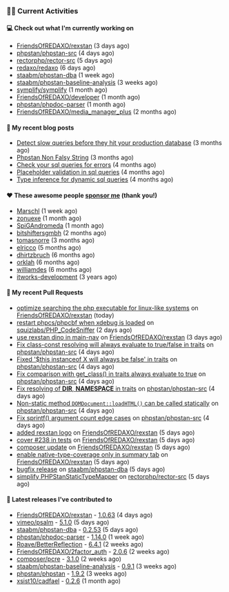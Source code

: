 ### 👨‍💻 Current Activities


#### 💻 Check out what I'm currently working on

- [FriendsOfREDAXO/rexstan](https://github.com/FriendsOfREDAXO/rexstan) (3 days ago)
- [phpstan/phpstan-src](https://github.com/phpstan/phpstan-src) (4 days ago)
- [rectorphp/rector-src](https://github.com/rectorphp/rector-src) (5 days ago)
- [redaxo/redaxo](https://github.com/redaxo/redaxo) (6 days ago)
- [staabm/phpstan-dba](https://github.com/staabm/phpstan-dba) (1 week ago)
- [staabm/phpstan-baseline-analysis](https://github.com/staabm/phpstan-baseline-analysis) (3 weeks ago)
- [symplify/symplify](https://github.com/symplify/symplify) (1 month ago)
- [FriendsOfREDAXO/developer](https://github.com/FriendsOfREDAXO/developer) (1 month ago)
- [phpstan/phpdoc-parser](https://github.com/phpstan/phpdoc-parser) (1 month ago)
- [FriendsOfREDAXO/media_manager_plus](https://github.com/FriendsOfREDAXO/media_manager_plus) (2 months ago)


#### 📜 My recent blog posts

- [Detect slow queries before they hit your production database](https://staabm.github.io/2022/08/16/phpstan-dba-query-plan-analysis.html) (3 months ago)
- [Phpstan Non Falsy String](https://staabm.github.io/2022/08/11/phpstan-non-falsy-string.html) (3 months ago)
- [Check your sql queries for errors](https://staabm.github.io/2022/08/05/phpstan-dba-syntax-error-detection.html) (4 months ago)
- [Placeholder validation in sql queries](https://staabm.github.io/2022/07/30/phpstan-dba-placeholder-validation.html) (4 months ago)
- [Type inference for dynamic sql queries](https://staabm.github.io/2022/07/23/phpstan-dba-inference-placeholder.html) (4 months ago)


#### ❤️ These awesome people [sponsor me](https://github.com/sponsors/staabm) (thank you!)

- [Marschl](https://github.com/Marschl) (1 week ago)
- [zonuexe](https://github.com/zonuexe) (1 month ago)
- [SpiGAndromeda](https://github.com/SpiGAndromeda) (1 month ago)
- [bitshiftersgmbh](https://github.com/bitshiftersgmbh) (2 months ago)
- [tomasnorre](https://github.com/tomasnorre) (3 months ago)
- [elricco](https://github.com/elricco) (5 months ago)
- [dhirtzbruch](https://github.com/dhirtzbruch) (6 months ago)
- [orklah](https://github.com/orklah) (6 months ago)
- [williamdes](https://github.com/williamdes) (6 months ago)
- [itworks-development](https://github.com/itworks-development) (3 years ago)


#### 🔨 My recent Pull Requests

- [optimize searching the php executable for linux-like systems](https://github.com/FriendsOfREDAXO/rexstan/pull/251) on [FriendsOfREDAXO/rexstan](https://github.com/FriendsOfREDAXO/rexstan) (today)
- [restart phpcs/phpcbf when xdebug is loaded](https://github.com/squizlabs/PHP_CodeSniffer/pull/3724) on [squizlabs/PHP_CodeSniffer](https://github.com/squizlabs/PHP_CodeSniffer) (2 days ago)
- [use rexstan dino in main-nav](https://github.com/FriendsOfREDAXO/rexstan/pull/247) on [FriendsOfREDAXO/rexstan](https://github.com/FriendsOfREDAXO/rexstan) (3 days ago)
- [Fix class-const resolving will always evaluate to true/false in traits](https://github.com/phpstan/phpstan-src/pull/2046) on [phpstan/phpstan-src](https://github.com/phpstan/phpstan-src) (4 days ago)
- [Fixed &#39;$this instanceof X will always be false&#39; in traits](https://github.com/phpstan/phpstan-src/pull/2045) on [phpstan/phpstan-src](https://github.com/phpstan/phpstan-src) (4 days ago)
- [Fix comparison with get_class() in traits always evaluate to true](https://github.com/phpstan/phpstan-src/pull/2044) on [phpstan/phpstan-src](https://github.com/phpstan/phpstan-src) (4 days ago)
- [Fix resolving of __DIR__, __NAMESPACE__ in traits](https://github.com/phpstan/phpstan-src/pull/2043) on [phpstan/phpstan-src](https://github.com/phpstan/phpstan-src) (4 days ago)
- [Non-static method `DOMDocument::loadHTML()` can be called statically](https://github.com/phpstan/phpstan-src/pull/2042) on [phpstan/phpstan-src](https://github.com/phpstan/phpstan-src) (4 days ago)
- [Fix sprintf() argument count edge cases](https://github.com/phpstan/phpstan-src/pull/2041) on [phpstan/phpstan-src](https://github.com/phpstan/phpstan-src) (4 days ago)
- [added rexstan logo](https://github.com/FriendsOfREDAXO/rexstan/pull/243) on [FriendsOfREDAXO/rexstan](https://github.com/FriendsOfREDAXO/rexstan) (5 days ago)
- [cover #238 in tests](https://github.com/FriendsOfREDAXO/rexstan/pull/242) on [FriendsOfREDAXO/rexstan](https://github.com/FriendsOfREDAXO/rexstan) (5 days ago)
- [composer update](https://github.com/FriendsOfREDAXO/rexstan/pull/241) on [FriendsOfREDAXO/rexstan](https://github.com/FriendsOfREDAXO/rexstan) (5 days ago)
- [enable native-type-coverage only in summary tab](https://github.com/FriendsOfREDAXO/rexstan/pull/239) on [FriendsOfREDAXO/rexstan](https://github.com/FriendsOfREDAXO/rexstan) (5 days ago)
- [bugfix release](https://github.com/staabm/phpstan-dba/pull/484) on [staabm/phpstan-dba](https://github.com/staabm/phpstan-dba) (5 days ago)
- [simplify PHPStanStaticTypeMapper](https://github.com/rectorphp/rector-src/pull/3143) on [rectorphp/rector-src](https://github.com/rectorphp/rector-src) (5 days ago)


#### 🔭 Latest releases I've contributed to

- [FriendsOfREDAXO/rexstan](https://github.com/FriendsOfREDAXO/rexstan) - [1.0.63](https://github.com/FriendsOfREDAXO/rexstan/releases/tag/1.0.63) (4 days ago)
- [vimeo/psalm](https://github.com/vimeo/psalm) - [5.1.0](https://github.com/vimeo/psalm/releases/tag/5.1.0) (5 days ago)
- [staabm/phpstan-dba](https://github.com/staabm/phpstan-dba) - [0.2.53](https://github.com/staabm/phpstan-dba/releases/tag/0.2.53) (5 days ago)
- [phpstan/phpdoc-parser](https://github.com/phpstan/phpdoc-parser) - [1.14.0](https://github.com/phpstan/phpdoc-parser/releases/tag/1.14.0) (1 week ago)
- [Roave/BetterReflection](https://github.com/Roave/BetterReflection) - [6.4.1](https://github.com/Roave/BetterReflection/releases/tag/6.4.1) (2 weeks ago)
- [FriendsOfREDAXO/2factor_auth](https://github.com/FriendsOfREDAXO/2factor_auth) - [2.0.6](https://github.com/FriendsOfREDAXO/2factor_auth/releases/tag/2.0.6) (2 weeks ago)
- [composer/pcre](https://github.com/composer/pcre) - [3.1.0](https://github.com/composer/pcre/releases/tag/3.1.0) (2 weeks ago)
- [staabm/phpstan-baseline-analysis](https://github.com/staabm/phpstan-baseline-analysis) - [0.9.1](https://github.com/staabm/phpstan-baseline-analysis/releases/tag/0.9.1) (3 weeks ago)
- [phpstan/phpstan](https://github.com/phpstan/phpstan) - [1.9.2](https://github.com/phpstan/phpstan/releases/tag/1.9.2) (3 weeks ago)
- [xsist10/cadfael](https://github.com/xsist10/cadfael) - [0.2.6](https://github.com/xsist10/cadfael/releases/tag/0.2.6) (1 month ago)
